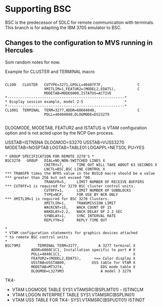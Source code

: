 # Supporting BSC

BSC is the predecessor of SDLC for remote communication with terminals. This branch is for adapting the IBM 3705 emulator to BSC.

## Changes to the configuration to MVS running in Hercules

Som random notes for now.

Example for CLUSTER and TERMINAL macro
```

CL100   CLUSTER   CUTYPE=3271,GPOLL=40407F7F,                C
                  XMITLIM=1,FEATUR2=(MODEL2,EDATS),          C
                  MODETAB=MODE6000,ISTATUS=ACTIVE
*------------------------------------------------------*
* Display session example, model 2-5                   *
*------------------------------------------------------*
CL1001  TERMINAL  TERM=3277,ADDR=60604040,                   C
                  POLL=40404040,DLOGMODE=DS23279
                  
```

DLOGMODE, MODETAB, FEATUR2 and ISTATUS is VTAM configuration option and is not acted upon by the NCP Gen process.

USSTAB=ISTNSNA
DLOGMOD=S3270
USSTAB=VUSS3270
MODETAB=NOSPTAB
LOGTAB=TABLE01
LOGAPPL=NETSOL
PU=YES
```
* GROUP SPECIFICATION FOR REMOTE 3270'S *
BSC3270   GROUP   DIAL=NO,NON-SWITCHED LINES X
                  CRETRY=7,      TIME OUT WILL TAKE ABOUT 63 SECONDS X
                  LNCTL=BSC,BSC LINE CONTROL X
*** TRANSFR times the BFRS value in the BUILD macro should be a value
*** greater than 256 but not exceed ^00.
                  TRANSFR=5,     LIMIT NUMBER OF RECEIVE BUFFERS
*** CUT0FF=1 is required for 3270 BSC cluster control units.
                  CUT0FF=1,      LIMIT NUMBER OF SUBBLOCKS
                  TYPE=NCP,      FOR USE BY NCR ONLY
*** XMITLIM=1 is required for BSC 3270 Clusters.
                  XMITLIM=1,     TRANSMISSION LIMIT
                  WACKCNT=15,    WACK COUNT OF 15
                  WAKDLAY=2.2,   WACK DELAY OF 2.2 SEC
                  SYNDLAY=1,     SYNC INTERVAL RATE
                  REPLYT0=3      REPLY TIME OUT
```


```
*
* VTAM configuration statements for graphics devices attached
* to remote BSC control units
*
BSC79M3        TERMINAL TERM=3277,         A 3277 terminal X
            ADDR=6060C1C1, Installation specific to port # X
            POLL=4040C1C1,                                 X
            FEATUR2=(MODEL2,EDATS),      <== Color display X
            USSTAB=USSTAB00,            USS table for VTAM X
            MODETAB=MT3274,                 EDS mode table X
            DLOGMOD=L3279M3                 A model 3 3279

```


TK4- 
* VTAM LOGMODE TABLE SYS1.VTAMSRC(BSPLMT01) - ISTINCLM
* VTAM LOGON INTERPRET TABLE SYS1.VTAMSRC(BSPLIN01)
* VTAM USS TABLE FOR TK4- SYS1.VTAMSRC(BSPUDT01) ISTINDT
